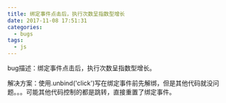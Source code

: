 ```yaml
---
title: 绑定事件点击后，执行次数呈指数型增长
date: 2017-11-08 17:51:31
categories:
  - bugs
tags:
  - js
---
```

bug描述：绑定事件点击后，执行次数呈指数型增长。

解决方案：使用.unbind('click')写在绑定事件前先解绑，但是其他代码就没问题。。。可能其他代码控制的都是跳转，直接重置了绑定事件。
